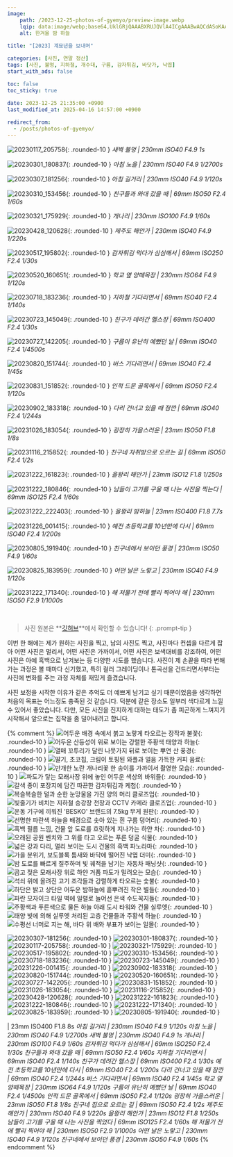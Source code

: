 ```yaml
---
image:
    path: /2023-12-25-photos-of-gyemyo/preview-image.webp
    lqip: data:image/webp;base64,UklGRjQAAABXRUJQVlA4ICgAAABwAQCdASoKAAUAAgA0JYwCdAFAAAD++vfd7pSFrqXz6iij8hsZxGAA
    alt: 한겨울 밤 하늘
    
title: "[2023] 계묘년을 보내며"

categories: [사진, 연말 정산]
tags: [사진, 불멍, 지하철, 개수대, 구름, 감자튀김, 바닷가, 낙엽]
start_with_ads: false

toc: false
toc_sticky: true
 
date: 2023-12-25 21:35:00 +0900
last_modified_at: 2025-04-16 14:57:00 +0900

redirect_from:
  - /posts/photos-of-gyemyo/
---
```


![20230117_205758](/photo/20230117_205758.webp){: .rounded-10 }
*새벽 불멍 | 230mm ISO40 F4.9 1s*

![20230301_180837](/photo/20230301_180837.webp){: .rounded-10 }
*아침 노을 | 230mm ISO40 F4.9 1/2700s*

![20230307_181256](/photo/20230307_181256.webp){: .rounded-10 }
*아침 길거리 | 230mm ISO40 F4.9 1/120s*

![20230310_153456](/photo/20230310_153456.webp){: .rounded-10 }
*친구들과 와대 갔을 때 | 69mm ISO50 F2.4 1/60s*

![20230321_175929](/photo/20230321_175929.webp){: .rounded-10 }
*개나리 | 230mm ISO100 F4.9 1/60s*

![20230428_120628](/photo/20230428_120628.webp){: .rounded-10 }
*제주도 해안가 | 230mm ISO40 F4.9 1/220s*

![20230517_195802](/photo/20230517_195802.webp){: .rounded-10 }
*감자튀김 먹다가 심심해서 | 69mm ISO250 F2.4 1/30s*

![20230520_160651](/photo/20230520_160651.webp){: .rounded-10 }
*학교 옆 양떼목장 | 230mm ISO64 F4.9 1/120s*

![20230718_183236](/photo/20230718_183236.webp){: .rounded-10 }
*지하철 기다리면서 | 69mm ISO40 F2.4 1/140s*

![20230723_145049](/photo/20230723_145049.webp){: .rounded-10 }
*친구가 데려간 헬스장 | 69mm ISO400 F2.4 1/30s*

![20230727_142205](/photo/20230727_142205.webp){: .rounded-10 }
*구름이 유난히 예뻤던 날 | 69mm ISO40 F2.4 1/4500s*

![20230820_151744](/photo/20230820_151744.webp){: .rounded-10 }
*버스 기다리면서 | 69mm ISO40 F2.4 1/45s*

![20230831_151852](/photo/20230831_151852.webp){: .rounded-10 }
*인적 드문 골목에서 | 69mm ISO50 F2.4 1/120s*

![20230902_183318](/photo/20230902_183318.webp){: .rounded-10 }
*다리 건너고 있을 때 잠깐 | 69mm ISO40 F2.4 1/244s*

![20231026_183054](/photo/20231026_183054.webp){: .rounded-10 }
*굉장히 가을스러운 | 23mm ISO50 F1.8 1/8s*

![20231116_215852](/photo/20231116_215852.webp){: .rounded-10 }
*친구네 자취방으로 오르는 길 | 69mm ISO50 F2.4 1/2s*

![20231222_161823](/photo/20231222_161823.webp){: .rounded-10 }
*을왕리 해안가 | 23mm ISO12 F1.8 1/250s*

![20231222_180846](/photo/20231222_180846.webp){: .rounded-10 }
*남들이 고기를 구울 때 나는 사진을 찍는다 | 69mm ISO125 F2.4 1/60s*

![20231222_222403](/photo/20231222_222403.webp){: .rounded-10 }
*을왕리 밤하늘 | 23mm ISO400 F1.8 7.7s*

![20231226_001415](/photo/20231226_001415.webp){: .rounded-10 }
*예전 초등학교를 10년만에 다시 | 69mm ISO40 F2.4 1/200s*

![20230805_191940](/photo/20230805_191940.webp){: .rounded-10 }
*친구네에서 보이던 풍경 | 230mm ISO50 F4.9 1/60s*

![20230825_183959](/photo/20230825_183959.webp){: .rounded-10 }
*어떤 날은 노랗고 | 230mm ISO40 F4.9 1/120s*

![20231222_171340](/photo/20231222_171340.webp){: .rounded-10 }
*해 저물기 전에 빨리 찍어야 해 | 230mm ISO50 F2.9 1/1000s*

<br>

> 사진 원본은 **[깃허브](https://github.com/hyngng/hyngng.github.io.resources/tree/master/photo/2023)**에서 확인할 수 있습니다!
{: .prompt-tip }

이번 한 해에는 제가 원하는 사진을 찍고, 남의 사진도 찍고, 사진마다 컨셉을 다르게 잡아 어떤 사진은 멀리서, 어떤 사진은 가까이서, 어떤 사진은 보색대비를 강조하여, 어떤 사진은 아예 흑백으로 남겨보는 등 다양한 시도를 했습니다. 사진이 제 손끝을 따라 변해가는 과정은 볼 때마다 신기했고, 특히 컬러 그레이딩이나 톤곡선을 건드리면서부터는 사진에 변화를 주는 과정 자체를 재밌게 즐겼습니다.

사진 보정을 시작한 이유가 같은 추억도 더 예쁘게 남기고 싶기 때문이었음을 생각하면 처음의 목표는 어느정도 충족된 것 같습니다. 덕분에 같은 장소도 일부러 색다르게 느낄 수 있어서 좋았습니다. 다만, 모든 사진을 진지하게 대하는 태도가 좀 피곤하게 느껴지기 시작해서 앞으로는 집착을 좀 덜어내려고 합니다.

{% comment %}
![어두운 배경 속에서 붉고 노랗게 타오르는 장작과 불꽃](/photo/20230117_205758.webp){: .rounded-10 }
![어두운 산등성이 위로 보이는 강렬한 주황색 태양과 하늘](/photo/20230301_180837.webp){: .rounded-10 }
![열매 꼬투리가 달린 나뭇가지 뒤로 보이는 뿌연 산 풍경](/photo/20230307_181256.webp){: .rounded-10 }
![딸기, 초코칩, 크림이 토핑된 와플과 얼음 가득한 커피 음료](/photo/20230310_153456.webp){: .rounded-10 }
![만개한 노란 개나리꽃 한 송이를 가까이서 촬영한 모습](/photo/20230321_175929.webp){: .rounded-10 }
![파도가 닿는 모래사장 위에 놓인 어두운 색상의 바위들](/photo/20230428_120628.webp){: .rounded-10 }
![갈색 종이 포장지에 담긴 따끈한 감자튀김과 케첩](/photo/20230517_195802.webp){: .rounded-10 }
![복슬복슬한 털과 순한 눈망울을 가진 양의 머리 클로즈업](/photo/20230520_160651.webp){: .rounded-10 }
![빛줄기가 비치는 지하철 승강장 천장과 CCTV 카메라 클로즈업](/photo/20230718_183236.webp){: .rounded-10 }
![운동 기구에 끼워진 'BESKO' 브랜드의 7.5kg 무게 원판](/photo/20230723_145049.webp){: .rounded-10 }
![선명한 파란색 하늘을 배경으로 솟아 있는 흰 구름 덩어리](/photo/20230727_142205.webp){: .rounded-10 }
![흑백 필름 느낌, 건물 앞 도로를 흐릿하게 지나가는 하얀 차](/photo/20230820_151744.webp){: .rounded-10 }
![오래된 공원 벤치와 그 위를 타고 오르는 푸른 덩굴 식물](/photo/20230831_151852.webp){: .rounded-10 }
![넓은 강과 다리, 멀리 보이는 도시 건물의 흑백 파노라마](/photo/20230902_183318.webp){: .rounded-10 }
![가을 분위기, 보도블록 틈새와 바닥에 떨어진 낙엽 더미](/photo/20231026_183054.webp){: .rounded-10 }
![밤 도로를 빠르게 질주하며 빛 궤적을 남기는 자동차 패닝샷](/photo/20231116_215852.webp){: .rounded-10 }
![곱고 젖은 모래사장 위로 하얀 거품 파도가 밀려오는 모습](/photo/20231222_161823.webp){: .rounded-10 }
![석쇠 위에 올려진 고기 조각들과 강렬하게 타오르는 숯불](/photo/20231222_180846.webp){: .rounded-10 }
![하단은 밝고 상단은 어두운 밤하늘에 흩뿌려진 작은 별들](/photo/20231222_222403.webp){: .rounded-10 }
![파란 모자이크 타일 벽에 일렬로 늘어선 은색 수도꼭지들](/photo/20231226_001415.webp){: .rounded-10 }
![주황색과 푸른색으로 물든 하늘 아래 도시 타워와 건물 실루엣](/photo/20230805_191940.webp){: .rounded-10 }
![태양 빛에 의해 실루엣 처리된 고층 건물들과 주황색 하늘](/photo/20230825_183959.webp){: .rounded-10 }
![수평선 너머로 지는 해, 바다 위 배와 부표가 보이는 일몰](/photo/20231222_171340.webp){: .rounded-10 }

![20230307-181256](/photo/20230307_181256.webp){: .rounded-10 }
![20230301-180837](/photo/20230301_180837.webp){: .rounded-10 }
![20230117-205758](/photo/20230117_205758.webp){: .rounded-10 }
![20230321-175929](/photo/20230321_175929.webp){: .rounded-10 }
![20230517-195802](/photo/20230517_195802.webp){: .rounded-10 }
![20230310-153456](/photo/20230310_153456.webp){: .rounded-10 }
![20230718-183236](/photo/20230718_183236.webp){: .rounded-10 }
![20230723-145049](/photo/20230723_145049.webp){: .rounded-10 }
![20231226-001415](/photo/20231226_001415.webp){: .rounded-10 }
![20230902-183318](/photo/20230902_183318.webp){: .rounded-10 }
![20230820-151744](/photo/20230820_151744.webp){: .rounded-10 }
![20230520-160651](/photo/20230520_160651.webp){: .rounded-10 }
![20230727-142205](/photo/20230727_142205.webp){: .rounded-10 }
![20230831-151852](/photo/20230831_151852.webp){: .rounded-10 }
![20231026-183054](/photo/20231026_183054.webp){: .rounded-10 }
![20231116-215852](/photo/20231116_215852.webp){: .rounded-10 }
![20230428-120628](/photo/20230428_120628.webp){: .rounded-10 }
![20231222-161823](/photo/20231222_161823.webp){: .rounded-10 }
![20231222-180846](/photo/20231222_180846.webp){: .rounded-10 }
![20231222-171340](/photo/20231222_171340.webp){: .rounded-10 }
![20230825-183959](/photo/20230825_183959.webp){: .rounded-10 }
![20230805-191940](/photo/20230805_191940.webp){: .rounded-10 }

 | 23mm ISO400 F1.8 8s
_아침 길거리 | 230mm ISO40 F4.9 1/120s_
_아침 노을 | 230mm ISO40 F4.9 1/2700s_
_새벽 불멍 | 230mm ISO40 F4.9 1s_
_개나리 | 230mm ISO100 F4.9 1/60s_
_감자튀김 먹다가 심심해서 | 69mm ISO250 F2.4 1/30s_
_친구들과 와대 갔을 때 | 69mm ISO50 F2.4 1/60s_
_지하철 기다리면서 | 69mm ISO40 F2.4 1/140s_
_친구가 데려간 헬스장 | 69mm ISO400 F2.4 1/30s_
_예전 초등학교를 10년만에 다시 | 69mm ISO40 F2.4 1/200s_
_다리 건너고 있을 때 잠깐 | 69mm ISO40 F2.4 1/244s_
_버스 기다리면서 | 69mm ISO40 F2.4 1/45s_
_학교 옆 양떼목장 | 230mm ISO64 F4.9 1/120s_
_구름이 유난히 예뻤던 날 | 69mm ISO40 F2.4 1/4500s_
_인적 드문 골목에서 | 69mm ISO50 F2.4 1/120s_
_굉장히 가을스러운 | 23mm ISO50 F1.8 1/8s_
_친구네 집으로 오르는 길 | 69mm ISO50 F2.4 1/2s_
_제주도 해안가 | 230mm ISO40 F4.9 1/220s_
_을왕리 해안가 | 23mm ISO12 F1.8 1/250s_
_남들이 고기를 구울 때 나는 사진을 찍었다 | 69mm ISO125 F2.4 1/60s_
_해 저물기 전에 빨리 찍어야 해 | 230mm ISO50 F2.9 1/1000s_
_어떤 날은 노랗고 | 230mm ISO40 F4.9 1/120s_
_친구네에서 보이던 풍경 | 230mm ISO50 F4.9 1/60s_
{% endcomment %}